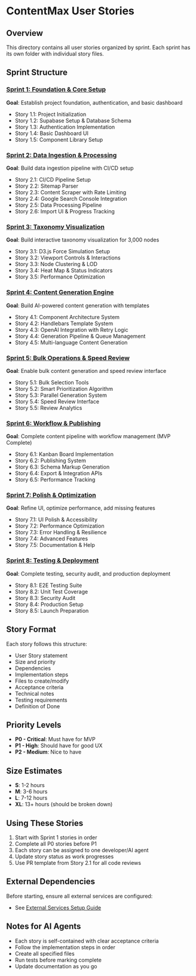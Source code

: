 # ContentMax User Stories

## Overview
This directory contains all user stories organized by sprint. Each sprint has its own folder with individual story files.

## Sprint Structure

### [Sprint 1: Foundation & Core Setup](./sprint-1/index.md)
**Goal**: Establish project foundation, authentication, and basic dashboard
- Story 1.1: Project Initialization
- Story 1.2: Supabase Setup & Database Schema
- Story 1.3: Authentication Implementation
- Story 1.4: Basic Dashboard UI
- Story 1.5: Component Library Setup

### [Sprint 2: Data Ingestion & Processing](./sprint-2/index.md)
**Goal**: Build data ingestion pipeline with CI/CD setup
- Story 2.1: CI/CD Pipeline Setup
- Story 2.2: Sitemap Parser
- Story 2.3: Content Scraper with Rate Limiting
- Story 2.4: Google Search Console Integration
- Story 2.5: Data Processing Pipeline
- Story 2.6: Import UI & Progress Tracking

### [Sprint 3: Taxonomy Visualization](./sprint-3/index.md)
**Goal**: Build interactive taxonomy visualization for 3,000 nodes
- Story 3.1: D3.js Force Simulation Setup
- Story 3.2: Viewport Controls & Interactions
- Story 3.3: Node Clustering & LOD
- Story 3.4: Heat Map & Status Indicators
- Story 3.5: Performance Optimization

### [Sprint 4: Content Generation Engine](./sprint-4/index.md)
**Goal**: Build AI-powered content generation with templates
- Story 4.1: Component Architecture System
- Story 4.2: Handlebars Template System
- Story 4.3: OpenAI Integration with Retry Logic
- Story 4.4: Generation Pipeline & Queue Management
- Story 4.5: Multi-language Content Generation

### [Sprint 5: Bulk Operations & Speed Review](./sprint-5/index.md)
**Goal**: Enable bulk content generation and speed review interface
- Story 5.1: Bulk Selection Tools
- Story 5.2: Smart Prioritization Algorithm
- Story 5.3: Parallel Generation System
- Story 5.4: Speed Review Interface
- Story 5.5: Review Analytics

### [Sprint 6: Workflow & Publishing](./sprint-6/index.md)
**Goal**: Complete content pipeline with workflow management (MVP Complete)
- Story 6.1: Kanban Board Implementation
- Story 6.2: Publishing System
- Story 6.3: Schema Markup Generation
- Story 6.4: Export & Integration APIs
- Story 6.5: Performance Tracking

### [Sprint 7: Polish & Optimization](./sprint-7/index.md)
**Goal**: Refine UI, optimize performance, add missing features
- Story 7.1: UI Polish & Accessibility
- Story 7.2: Performance Optimization
- Story 7.3: Error Handling & Resilience
- Story 7.4: Advanced Features
- Story 7.5: Documentation & Help

### [Sprint 8: Testing & Deployment](./sprint-8/index.md)
**Goal**: Complete testing, security audit, and production deployment
- Story 8.1: E2E Testing Suite
- Story 8.2: Unit Test Coverage
- Story 8.3: Security Audit
- Story 8.4: Production Setup
- Story 8.5: Launch Preparation

## Story Format

Each story follows this structure:
- User Story statement
- Size and priority
- Dependencies
- Implementation steps
- Files to create/modify
- Acceptance criteria
- Technical notes
- Testing requirements
- Definition of Done

## Priority Levels

- **P0 - Critical**: Must have for MVP
- **P1 - High**: Should have for good UX
- **P2 - Medium**: Nice to have

## Size Estimates

- **S**: 1-2 hours
- **M**: 3-6 hours
- **L**: 7-12 hours
- **XL**: 13+ hours (should be broken down)

## Using These Stories

1. Start with Sprint 1 stories in order
2. Complete all P0 stories before P1
3. Each story can be assigned to one developer/AI agent
4. Update story status as work progresses
5. Use PR template from Story 2.1 for all code reviews

## External Dependencies

Before starting, ensure all external services are configured:
- See [External Services Setup Guide](../external-services-setup.md)

## Notes for AI Agents

- Each story is self-contained with clear acceptance criteria
- Follow the implementation steps in order
- Create all specified files
- Run tests before marking complete
- Update documentation as you go